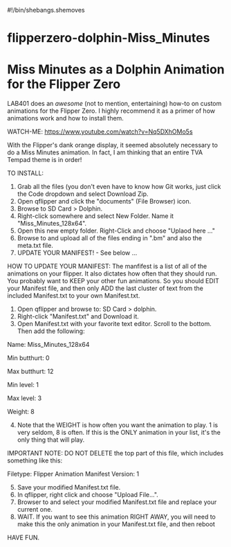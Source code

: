 #!/bin/shebangs.shemoves

# flipperzero-dolphin-Miss_Minutes
# Miss Minutes as a Dolphin Animation for the Flipper Zero

LAB401 does an *awesome* (not to mention, entertaining) how-to on custom animations for the Flipper Zero. I highly
recommend it as a primer of how animations work and how to install them.

WATCH-ME: https://www.youtube.com/watch?v=Nq5DXhOMo5s

With the Flipper's dank orange display, it seemed absolutely necessary to do a Miss Minutes animation. In fact, I am
thinking that an entire TVA Tempad theme is in order!

TO INSTALL:
1) Grab all the files (you don't even have to know how Git works, just click the Code dropdown and select Download Zip.
2) Open qflipper and click the "documents" (File Browser) icon.
3) Browse to SD Card > Dolphin.
4) Right-click somewhere and select New Folder. Name it "Miss_Minutes_128x64".
5) Open this new empty folder. Right-Click and choose "Uplaod here ..."
6) Browse to and upload all of the files ending in ".bm" and also the meta.txt file.
7) UPDATE YOUR MANIFEST! - See below ...

HOW TO UPDATE YOUR MANIFEST:
The manfifest is a list of all of the animations on your flipper. It also dictates how often that they should run. You
probably want to KEEP your other fun animations. So you should EDIT your Manifest file, and then only ADD the last
cluster of text from the included Manifest.txt to your own Manifest.txt.

1) Open qflipper and browse to: SD Card > dolphin.
2) Right-click "Manifest.txt" and Download it.
3) Open Manifest.txt with your favorite text editor. Scroll to the bottom. Then add the following:

Name: Miss_Minutes_128x64

Min butthurt: 0

Max butthurt: 12

Min level: 1

Max level: 3

Weight: 8


4) Note that the WEIGHT is how often you want the animation to play. 1 is very seldom, 8 is often. If this is the ONLY animation in your list, it's the only thing that will play.

IMPORTANT NOTE: DO NOT DELETE the top part of this file, which includes something like this:

Filetype: Flipper Animation Manifest
Version: 1

5) Save your modified Manifest.txt file.
6) In qflipper, right click and choose "Upload File...".
7) Browser to and select your modified Manifest.txt file and replace your current one.
8) WAIT. If you want to see this animation RIGHT AWAY, you will need to make this the only animation in your Manifest.txt file, and then reboot

HAVE FUN.
